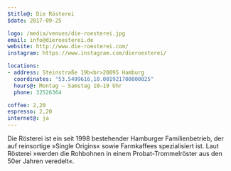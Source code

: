```yaml
---
$title@: Die Rösterei
$date: 2017-09-25

logo: /media/venues/die-roesterei.jpg
email: info@dieroesterei.de
website: http://www.die-roesterei.com/
instagram: https://www.instagram.com/dieroesterei/

locations:
- address: Steinstraße 19b<br>20095 Hamburg
  coordinates: "53.5499616,10.001921700000025"
  hours@: Montag – Samstag 10–19 Uhr
  phone: 32526364

coffee: 2,20
espresso: 2,20
internet@: ja
---
```


Die Rösterei ist ein seit 1998 bestehender Hamburger Familienbetrieb, der auf reinsortige »Single Origins« sowie Farmkaffees spezialisiert ist. Laut Rösterei »werden die Rohbohnen in einem Probat-Trommelröster aus den 50er Jahren veredelt«.